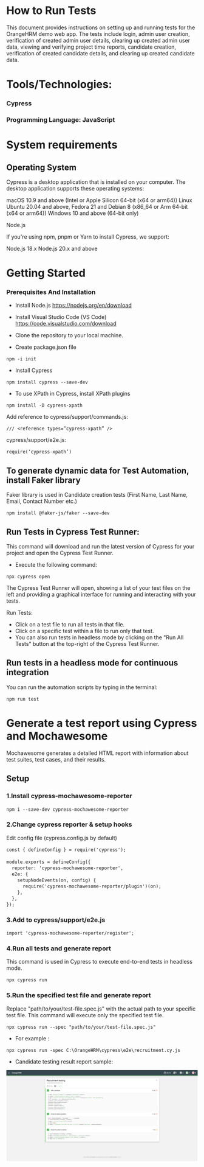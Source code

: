 # How to Run Tests
This document provides instructions on setting up and running tests for the OrangeHRM demo web app. The tests include login, admin user creation, verification of created admin user details, clearing up created admin user data, viewing and verifying project time reports, candidate creation, verification of created candidate details, and clearing up created candidate data.

# Tools/Technologies:
### Cypress
### Programming Language: JavaScript

# System requirements
## Operating System
Cypress is a desktop application that is installed on your computer. The desktop application supports these operating systems:

macOS 10.9 and above (Intel or Apple Silicon 64-bit (x64 or arm64))
Linux Ubuntu 20.04 and above, Fedora 21 and Debian 8 (x86_64 or Arm 64-bit (x64 or arm64)) 
Windows 10 and above (64-bit only)

Node.js

If you're using npm, pnpm or Yarn to install Cypress, we support:

Node.js 18.x
Node.js 20.x and above

# Getting Started


### Prerequisites And Installation

- Install Node.js
 https://nodejs.org/en/download

- Install Visual Studio Code (VS Code)
 https://code.visualstudio.com/download

- Clone the repository to your local machine.

- Create package.json file
```
npm -i init
```

- Install Cypress
```
npm install cypress --save-dev
```

- To use XPath in Cypress, install XPath plugins
```
npm install -D cypress-xpath
```
Add reference to cypress/support/commands.js: 
```
/// <reference types=”cypress-xpath” />
```
cypress/support/e2e.js: 
```
require(‘cypress-xpath’) 
```
## To generate dynamic data for Test Automation, install Faker library
Faker library is used in Candidate creation tests (First Name, Last Name, Email, Contact Number  etc.)
```
npm install @faker-js/faker --save-dev
```

## Run Tests in Cypress Test Runner:
This command will download and run the latest version of Cypress for your project and open the Cypress Test Runner.

- Execute the following command:

```
npx cypress open
```

The Cypress Test Runner will open, showing a list of your test files on the left and providing a graphical interface for running and interacting with your tests.

Run Tests:

- Click on a test file to run all tests in that file.
- Click on a specific test within a file to run only that test.  
- You can also run tests in headless mode by clicking on the "Run All Tests" button at the top-right of the Cypress Test Runner.

## Run tests in a headless mode for continuous integration
You can run the automation scripts by typing in the terminal:

```
npm run test
```

# Generate a test report using Cypress and Mochawesome
Mochawesome generates a detailed HTML report with information about test suites, test cases, and their results.

## Setup
### 1.Install cypress-mochawesome-reporter

```
npm i --save-dev cypress-mochawesome-reporter
```
### 2.Change cypress reporter & setup hooks

Edit config file (cypress.config.js by default)

```
const { defineConfig } = require('cypress');

module.exports = defineConfig({
  reporter: 'cypress-mochawesome-reporter',
  e2e: {
    setupNodeEvents(on, config) {
      require('cypress-mochawesome-reporter/plugin')(on);
    },
  },
});
```
### 3.Add to cypress/support/e2e.js
```
import 'cypress-mochawesome-reporter/register';
```
### 4.Run all tests and generate report
This command is used in Cypress to execute end-to-end tests in headless mode.
```
npx cypress run
```
### 5.Run the specified test file and generate report

Replace "path/to/your/test-file.spec.js" with the actual path to your specific test file. This command will execute only the specified test file.
```
npx cypress run --spec "path/to/your/test-file.spec.js"
```
- For example :
```
npx cypress run -spec C:\OrangeHRM\cypress\e2e\recruitment.cy.js
```
- Candidate testing result report sample:

![Sample test report:](https://github.com/lilyliu2021/OrangeHRM/blob/main/cypress/downloads/images/candidateTestReport.png)

